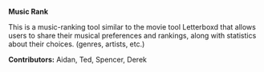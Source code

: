 **Music Rank**

This is a music-ranking tool similar to the movie tool Letterboxd that allows users to share their musical preferences and rankings, along with statistics about their choices. (genres, artists, etc.)

**Contributors:**
Aidan, Ted, Spencer, Derek